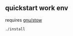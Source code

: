 ## quickstart work env 
requires [gnu/stow](https://www.gnu.org/software/stow/)
```bash
./install
```
